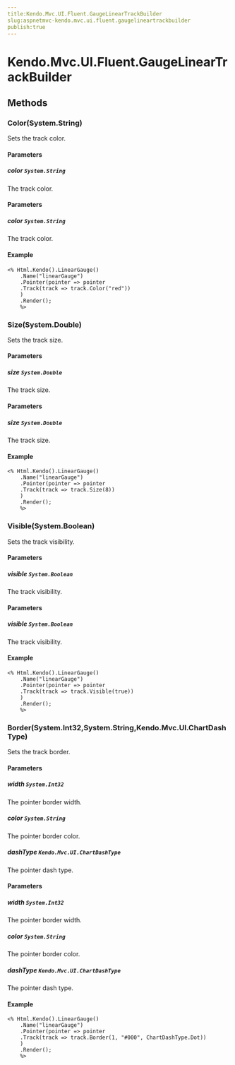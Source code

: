 ```yaml
---
title:Kendo.Mvc.UI.Fluent.GaugeLinearTrackBuilder
slug:aspnetmvc-kendo.mvc.ui.fluent.gaugelineartrackbuilder
publish:true
---
```


# Kendo.Mvc.UI.Fluent.GaugeLinearTrackBuilder

## Methods

### Color(System.String)
Sets the track color.

#### Parameters

##### color `System.String`
The track color.

#### Parameters

##### color `System.String`
The track color.

#### Example
    <% Html.Kendo().LinearGauge()
        .Name("linearGauge")
        .Pointer(pointer => pointer
        .Track(track => track.Color("red"))
        )
        .Render();
        %>

### Size(System.Double)
Sets the track size.

#### Parameters

##### size `System.Double`
The track size.

#### Parameters

##### size `System.Double`
The track size.

#### Example
    <% Html.Kendo().LinearGauge()
        .Name("linearGauge")
        .Pointer(pointer => pointer
        .Track(track => track.Size(8))
        )
        .Render();
        %>

### Visible(System.Boolean)
Sets the track visibility.

#### Parameters

##### visible `System.Boolean`
The track visibility.

#### Parameters

##### visible `System.Boolean`
The track visibility.

#### Example
    <% Html.Kendo().LinearGauge()
        .Name("linearGauge")
        .Pointer(pointer => pointer
        .Track(track => track.Visible(true))
        )
        .Render();
        %>

### Border(System.Int32,System.String,Kendo.Mvc.UI.ChartDashType)
Sets the track border.

#### Parameters

##### width `System.Int32`
The pointer border width.

##### color `System.String`
The pointer border color.

##### dashType `Kendo.Mvc.UI.ChartDashType`
The pointer dash type.

#### Parameters

##### width `System.Int32`
The pointer border width.

##### color `System.String`
The pointer border color.

##### dashType `Kendo.Mvc.UI.ChartDashType`
The pointer dash type.

#### Example
    <% Html.Kendo().LinearGauge()
        .Name("linearGauge")
        .Pointer(pointer => pointer
        .Track(track => track.Border(1, "#000", ChartDashType.Dot))
        )
        .Render();
        %>